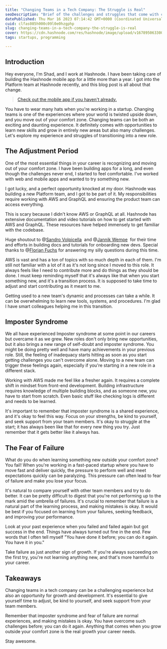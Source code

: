 ```yaml
---
title: "Changing Teams in a Tech Company: The Struggle is Real"
seoDescription: "Brief of the challenges and struggles that come with changing teams in a tech company, the adjustment period, imposter syndrome, and the fear of failure."
datePublished: Thu Mar 16 2023 07:14:42 GMT+0000 (Coordinated Universal Time)
cuid: clfas085h000c09l0e0hzgphp
slug: changing-teams-in-a-tech-company-the-struggle-is-real
cover: https://cdn.hashnode.com/res/hashnode/image/upload/v1678950633006/5ebdd1fc-04ec-446d-aa85-5063c9e81607.png
tags: startups, programming

---
```


## Introduction

Hey everyone, I'm Shad, and I work at Hashnode. I have been taking care of building the Hashnode mobile app for a little more than a year. I got into the Platform team at Hashnode recently, and this blog post is all about that change.

> [Check out the mobile app if you haven't already.](http://hashnode.com/apps)

You have to wear many hats when you're working in a startup. Changing teams is one of the experiences where your world is twisted upside down, and you move out of your comfort zone. Changing teams can be both an exciting and daunting experience. It definitely comes with opportunities to learn new skills and grow in entirely new areas but also many challenges. Let's explore my experience and struggles of transitioning into a new role.

## The Adjustment Period

One of the most essential things in your career is recognizing and moving out of your comfort zone. I have been building apps for a long, and even though the challenges never end, I started to feel comfortable. I've worked with web and mobile apps and wanted to try something new.

I got lucky, and a perfect opportunity knocked at my door. Hashnode was building a new Platform team, and I got to be part of it. My responsibilities require working with AWS and GraphQL and ensuring the product team can access everything.

This is scary because I didn't know AWS or GraphQL at all. Hashnode has extensive documentation and video tutorials on how to get started with AWS and GraphQL. These resources have helped immensely to get familiar with the codebase.

Huge shoutout to @[Sandro Volpicella](@SandroVolpicella)  and @[Jannik Wempe](@JannikWempe)  for their time and efforts in building docs and tutorials for onboarding new devs. Special thanks to @[Florian Fuchs](@Foxfl) for answering my silly questions during this time.

AWS is vast and has a ton of topics with so much depth in each of them. I'm still not familiar with a lot of it as it's not long since I moved to this role. It always feels like I need to contribute more and do things as they should be done. I must keep reminding myself that it's always like that when you start something new, and it's a transition process. It is supposed to take time to adjust and start contributing as it meant to me.

Getting used to a new team's dynamic and processes can take a while. It can be overwhelming to learn new tools, systems, and procedures. I'm glad I have smart colleagues helping me in this transition.

## Imposter Syndrome

We all have experienced Imposter syndrome at some point in our careers but overcame it as we grew. New roles don't only bring new opportunities, but it also brings a new range of self-doubt and imposter syndrome. You might be doing pretty well and have many achievements in your previous role. Still, the feeling of inadequacy starts hitting as soon as you start getting challenges you can't overcome alone. Moving to a new team can trigger these feelings again, especially if you're starting in a new role in a different stack.

Working with AWS made me feel like a fresher again. It requires a complete shift in mindset from front-end development. Building infrastructure requires knowledge of multiple building blocks, and as someone new, you have to start from scratch. Even basic stuff like checking logs is different and needs to be learned.

It's important to remember that imposter syndrome is a shared experience, and it's okay to feel this way. Focus on your strengths, be kind to yourself, and seek support from your team members. It's okay to struggle at the start; it has always been like that for every new thing you try. Just remember that it gets better like it always has.

## The Fear of Failure

What do you do when learning something new outside your comfort zone? You fail! When you're working in a fast-paced startup where you have to move fast and deliver quickly, the pressure to perform well and meet expectations quickly can be paralyzing. This pressure can often lead to fear of failure and make you lose your focus.

It's natural to compare yourself with other team members and try to do better. It can be pretty difficult to digest that you're not performing up to the mark amid the umbrella of failures. It's crucial to remember that failure is a natural part of the learning process, and making mistakes is okay. It would be best if you focused on learning from your failures, seeking feedback, and improving your performance.

Look at your past experience when you failed and failed again but got success in the end. Things have always turned out fine in the end. Few words that I often tell myself "You have done it before; you can do it again. You have it in you."

Take failure as just another sign of growth. If you're always succeeding on the first try, you're not learning anything new, and that's more harmful to your career.

## Takeaways

Changing teams in a tech company can be a challenging experience but also an opportunity for growth and development. It's essential to give yourself time to adjust, be kind to yourself, and seek support from your team members.

Remember that imposter syndrome and fear of failure are normal experiences, and making mistakes is okay. You have overcome such challenges before; you can do it again. Anything that comes when you grow outside your comfort zone is the real growth your career needs.

Stay awesome.